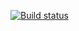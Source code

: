 [![Build status](https://ci.appveyor.com/api/projects/status/7wg9h01fbb70nwy4?svg=true)](https://ci.appveyor.com/project/Alexandra-Matyukhina/cardorderselenide)
